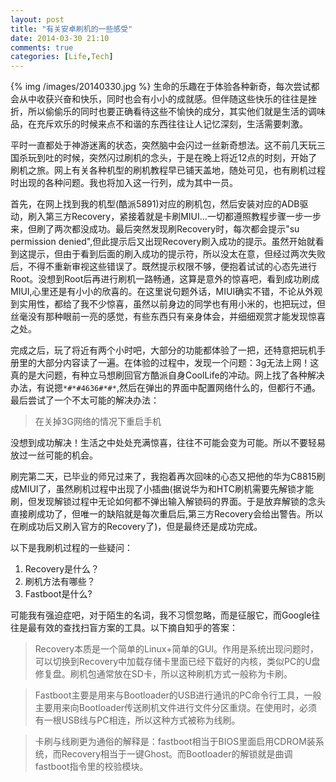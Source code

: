 ```yaml
---
layout: post
title: "有关安卓刷机的一些感受"
date: 2014-03-30 21:10
comments: true
categories: [Life,Tech] 
---
```

{% img /images/20140330.jpg %}
生命的乐趣在于体验各种新奇，每次尝试都会从中收获兴奋和快乐，同时也会有小小的成就感。但伴随这些快乐的往往是挫折，所以偷偷乐的同时也要正确看待这些不愉快的成分，其实他们就是生活的调味品，在充斥欢乐的时候来点不和谐的东西往往让人记忆深刻，生活需要刺激。

平时一直都处于神游迷离的状态，突然脑中会闪过一丝新奇想法。这不前几天玩三国杀玩到吐的时候，突然闪过刷机的念头，于是在晚上将近12点的时刻，开始了刷机之旅。网上有关各种机型的刷机教程早已铺天盖地，随处可见，也有刷机过程时出现的各种问题。我也将加入这一行列，成为其中一员。

<!-- more -->

首先，在网上找到我的机型(酷派5891)对应的刷机包，然后安装对应的ADB驱动，刷入第三方Recovery，紧接着就是卡刷MIUI...一切都遵照教程步骤一步一步来，但刷了两次都没成功。最后突然发现刷Recovery时，每次都会提示"su permission denied",但此提示后又出现Recovery刷入成功的提示。虽然开始就看到这提示，但由于看到后面的刷入成功的提示符，所以没太在意，但经过两次失败后，不得不重新审视这些错误了。既然提示权限不够，便抱着试试的心态先进行Root。没想到Root后再进行刷机一路畅通，这算是意外的惊喜吧，看到成功刷成MIUI,心里还是有小小的欣喜的。在这里说句题外话，MIUI确实不错，不论从外观到实用性，都给了我不少惊喜，虽然以前身边的同学也有用小米的，也把玩过，但丝毫没有那种眼前一亮的感觉，有些东西只有亲身体会，并细细观赏才能发现惊喜之处。

完成之后，玩了将近有两个小时吧，大部分的功能都体验了一把，还特意把玩机手册里的大部分内容读了一遍。在体验的过程中，发现一个问题：3g无法上网！这真的是大问题，有种立马想刷回官方酷派自身CoolLife的冲动。网上找了各种解决办法，有说摁`*#*#4636#*#*`,然后在弹出的界面中配置网络什么的，但都行不通。最后尝试了一个不太可能的解决办法：

> 在关掉3G网络的情况下重启手机

没想到成功解决！生活之中处处充满惊喜，往往不可能会变为可能。所以不要轻易放过一丝可能的机会。

刷完第二天，已毕业的师兄过来了，我抱着再次回味的心态又把他的华为C8815刷成MIUI了，虽然刷机过程中出现了小插曲(据说华为和HTC刷机需要先解锁才能刷，但发现解锁过程中无论如何都不弹出输入解锁码的界面。于是放弃解锁的念头直接刷成功了，但唯一的缺陷就是每次重启后,第三方Recovery会给出警告。所以在刷成功后又刷入官方的Recovery了)，但是最终还是成功完成。

以下是我刷机过程的一些疑问：

1. Recovery是什么？
2. 刷机方法有哪些？
3. Fastboot是什么?

可能我有强迫症吧，对于陌生的名词，我不习惯忽略，而是征服它，而Google往往是最有效的查找扫盲方案的工具。以下摘自知乎的答案：

> Recovery本质是一个简单的Linux+简单的GUI。作用是系统出现问题时，可以切换到Recovery中加载存储卡里面已经下载好的内核，类似PC的U盘修复盘。刷机包通常放在SD卡，所以这种刷机方式一般称为卡刷。

> Fastboot主要是用来与Bootloader的USB进行通讯的PC命令行工具，一般主要用来向Bootloader传送刷机文件进行文件分区重烧。在使用时，必须有一根USB线与PC相连，所以这种方式被称为线刷。

> 卡刷与线刷更为通俗的解释是：fastboot相当于BIOS里面启用CDROM装系统，而Recovery相当于一键Ghost。而Bootloader的解锁就是曲调fastboot指令里的校验模块。
